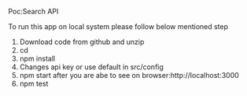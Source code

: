 Poc:Search API


To run this app on local system please follow below mentioned step

1. Download code from github and unzip
2. cd <path of source code>
3. npm install
4. Changes api key or use default in src/config
5. npm start after you are abe to see on browser:http://localhost:3000
6. npm test 
